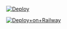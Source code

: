 [![Deploy](https://www.herokucdn.com/deploy/button.svg)](https://heroku.com/deploy?template=https://github.com/githubsupun/Telegram-Group-Management-Bot-DewmiBot)

[![Deploy+on+Railway](https://railway.app/button.svg)](https://railway.app/new/template?template=https://github.com/githubsupun/Telegram-Group-Management-Bot-DewmiBot&env=API_IDT)
